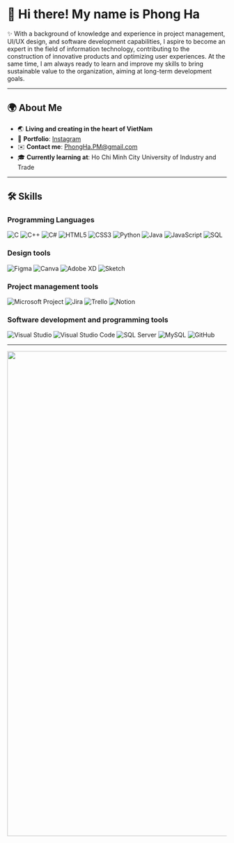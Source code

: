 # 👋 Hi there! My name is **Phong Ha**

✨ With a background of knowledge and experience in project management, UI/UX design, and software development capabilities, I aspire to become an expert in the field of information technology, contributing to the construction of innovative products and optimizing user experiences. At the same time, I am always ready to learn and improve my skills to bring sustainable value to the organization, aiming at long-term development goals. 

---

## 🌍 About Me
- 🌏 **Living and creating in the heart of VietNam**
- 📸 **Portfolio**: [Instagram](https://instagram.com/)  
- ✉️ **Contact me**: [PhongHa.PM@gmail.com](mailto:PhongHa.PM@gmail.com)  
- 🎓 **Currently learning at**: Ho Chi Minh City University of Industry and Trade

---

## 🛠 Skills
### **Programming Languages**
![C](https://img.shields.io/badge/-C-A8B9CC?style=flat-square&logo=c&logoColor=white)
![C++](https://img.shields.io/badge/-C++-00599C?style=flat-square&logo=c%2B%2B&logoColor=white)
![C#](https://img.shields.io/badge/-C%23-239120?style=flat-square&logo=c-sharp&logoColor=white)
![HTML5](https://img.shields.io/badge/-HTML5-E34F26?style=flat-square&logo=html5&logoColor=white)
![CSS3](https://img.shields.io/badge/-CSS3-1572B6?style=flat-square&logo=css3&logoColor=white)
![Python](https://img.shields.io/badge/-Python-3776AB?style=flat-square&logo=python&logoColor=white)
![Java](https://img.shields.io/badge/-Java-007396?style=flat-square&logo=java&logoColor=white)
![JavaScript](https://img.shields.io/badge/-JavaScript-F7DF1E?style=flat-square&logo=javascript&logoColor=black)
![SQL](https://img.shields.io/badge/-SQL-4479A1?style=flat-square&logo=mysql&logoColor=white)

### Design tools
![Figma](https://img.shields.io/badge/-Figma-F24E1E?style=flat-square&logo=figma&logoColor=white)
![Canva](https://img.shields.io/badge/-Canva-00C4CC?style=flat-square&logo=canva&logoColor=white)
![Adobe XD](https://img.shields.io/badge/-Adobe%20XD-FF61F6?style=flat-square&logo=adobe-xd&logoColor=white)
![Sketch](https://img.shields.io/badge/-Sketch-F7B500?style=flat-square&logo=sketch&logoColor=white)


### Project management tools
![Microsoft Project](https://img.shields.io/badge/-Microsoft%20Project-217346?style=flat-square&logo=microsoft&logoColor=white)
![Jira](https://img.shields.io/badge/-Jira-0052CC?style=flat-square&logo=jira&logoColor=white)
![Trello](https://img.shields.io/badge/-Trello-0079BF?style=flat-square&logo=trello&logoColor=white)
![Notion](https://img.shields.io/badge/-Notion-000000?style=flat-square&logo=notion&logoColor=white)


### Software development and programming tools
![Visual Studio](https://img.shields.io/badge/-Visual%20Studio-5C2D91?style=flat-square&logo=visual-studio&logoColor=white)
![Visual Studio Code](https://img.shields.io/badge/-VS%20Code-007ACC?style=flat-square&logo=visual-studio-code&logoColor=white)
![SQL Server](https://img.shields.io/badge/-SQL%20Server-CC2927?style=flat-square&logo=microsoft-sql-server&logoColor=white)
![MySQL](https://img.shields.io/badge/-MySQL-4479A1?style=flat-square&logo=mysql&logoColor=white)
![GitHub](https://img.shields.io/badge/-GitHub-181717?style=flat-square&logo=github&logoColor=white)

---
<img src="https://media.giphy.com/media/3o7abKhOpu0NwenH3O/giphy.gif" width="1111">




